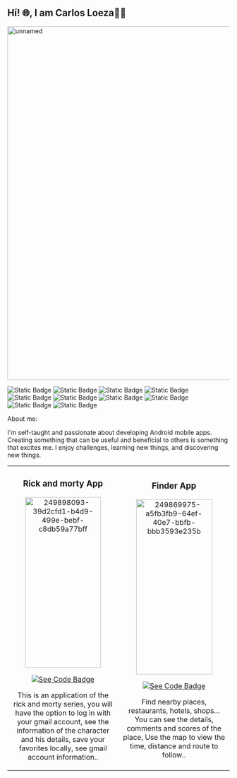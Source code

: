 ## Hí! 🌐, I am Carlos Loeza👋🤖

<img width="1000" height="800" alt="unnamed" src="https://github.com/user-attachments/assets/3c6b6c71-2dcd-45e5-b9ee-f78509533397" />

![Static Badge](https://img.shields.io/badge/Kotlin-green)
![Static Badge](https://img.shields.io/badge/Jetpack%20Compose-white)
![Static Badge](https://img.shields.io/badge/MVVM-blue)
![Static Badge](https://img.shields.io/badge/Retrofit-yellow)
![Static Badge](https://img.shields.io/badge/Room-orange)
![Static Badge](https://img.shields.io/badge/WorkManager-red)
![Static Badge](https://img.shields.io/badge/Azure%20DevOps-blue)
![Static Badge](https://img.shields.io/badge/Dagger%20Hilt-yellow)
![Static Badge](https://img.shields.io/badge/Navigation%20component-gray)
![Static Badge](https://img.shields.io/badge/Team%20Scrum-purple)

About me:

I'm self-taught and passionate about developing Android mobile apps. Creating something that can be useful and beneficial to others is something that excites me. I enjoy challenges, learning new things, and discovering new things.

<table>
<tr>
<td width="50%">
<h3 align="center">Rick and morty App</h3>
<div align="center">

<img width="172" height="386" alt="249898093-39d2cfd1-b4d9-499e-bebf-c8db59a77bff" src="https://github.com/user-attachments/assets/aacdbb9d-aa2e-4740-b4ce-365f55043f59" />
  
<p>

 <a href="https://github.com/carlosLoeza12/RickAndMorty?tab=readme-ov-file">
        <img src="https://img.shields.io/badge/See%20Code-2ea44f?style=for-the-badge&logo=github&logoColor=white" alt="See Code Badge">
      </a>

</p>
<p>This is an application of the rick and morty series, you will have the option to log in with your gmail account, see the information of the character and his details, save your favorites locally,
see gmail account information..</p>
</div>
                                                                                      

<td width="50%">
            
<h3 align="center">Finder App</h3>
<div align="center">                                       
<img width="172" height="396" alt="249869975-a5fb3fb9-64ef-40e7-bbfb-bbb3593e235b" src="https://github.com/user-attachments/assets/5f843d96-7a3c-47d8-878d-9dd5c56300e2" />

<p>

<a href="https://github.com/carlosLoeza12/FinderApp">
        <img src="https://img.shields.io/badge/See%20Code-2ea44f?style=for-the-badge&logo=github&logoColor=white" alt="See Code Badge">
      </a>

</p>
</p>Find nearby places, restaurants, hotels, shops... 
You can see the details, comments and scores of the place, 
Use the map to view the time, distance and route to follow..</p>
</div>                                                             
</table>                                                                                 
</div>
<br>
    
</table>                       



